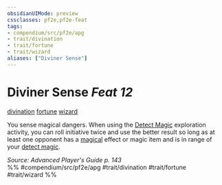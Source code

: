 ```yaml
---
obsidianUIMode: preview
cssclasses: pf2e,pf2e-feat
tags:
- compendium/src/pf2e/apg
- trait/divination
- trait/fortune
- trait/wizard
aliases: ["Diviner Sense"]
---
```

# Diviner Sense  *Feat 12*  
[divination](rules/traits/divination.md "Divination School Trait")  [fortune](rules/traits/fortune.md "Fortune Effect Trait")  [wizard](rules/traits/wizard.md "Wizard Class Trait")  


You sense magical dangers. When using the [Detect Magic](rules/actions/detect-magic.md) exploration activity, you can roll initiative twice and use the better result so long as at least one opponent has a [magical](rules/traits/magical.md "Magical Item Trait") effect or magic item and is in range of your [detect magic](compendium/spells/detect-magic.md).

*Source: Advanced Player's Guide p. 143*  
%% #compendium/src/pf2e/apg #trait/divination #trait/fortune #trait/wizard %%
